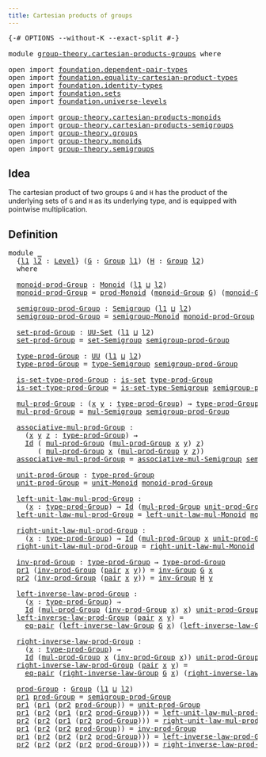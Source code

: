 ```yaml
---
title: Cartesian products of groups
---
```


<pre class="Agda"><a id="54" class="Symbol">{-#</a> <a id="58" class="Keyword">OPTIONS</a> <a id="66" class="Pragma">--without-K</a> <a id="78" class="Pragma">--exact-split</a> <a id="92" class="Symbol">#-}</a>

<a id="97" class="Keyword">module</a> <a id="104" href="group-theory.cartesian-products-groups.html" class="Module">group-theory.cartesian-products-groups</a> <a id="143" class="Keyword">where</a>

<a id="150" class="Keyword">open</a> <a id="155" class="Keyword">import</a> <a id="162" href="foundation.dependent-pair-types.html" class="Module">foundation.dependent-pair-types</a>
<a id="194" class="Keyword">open</a> <a id="199" class="Keyword">import</a> <a id="206" href="foundation.equality-cartesian-product-types.html" class="Module">foundation.equality-cartesian-product-types</a>
<a id="250" class="Keyword">open</a> <a id="255" class="Keyword">import</a> <a id="262" href="foundation.identity-types.html" class="Module">foundation.identity-types</a>
<a id="288" class="Keyword">open</a> <a id="293" class="Keyword">import</a> <a id="300" href="foundation.sets.html" class="Module">foundation.sets</a>
<a id="316" class="Keyword">open</a> <a id="321" class="Keyword">import</a> <a id="328" href="foundation.universe-levels.html" class="Module">foundation.universe-levels</a>

<a id="356" class="Keyword">open</a> <a id="361" class="Keyword">import</a> <a id="368" href="group-theory.cartesian-products-monoids.html" class="Module">group-theory.cartesian-products-monoids</a>
<a id="408" class="Keyword">open</a> <a id="413" class="Keyword">import</a> <a id="420" href="group-theory.cartesian-products-semigroups.html" class="Module">group-theory.cartesian-products-semigroups</a>
<a id="463" class="Keyword">open</a> <a id="468" class="Keyword">import</a> <a id="475" href="group-theory.groups.html" class="Module">group-theory.groups</a>
<a id="495" class="Keyword">open</a> <a id="500" class="Keyword">import</a> <a id="507" href="group-theory.monoids.html" class="Module">group-theory.monoids</a>
<a id="528" class="Keyword">open</a> <a id="533" class="Keyword">import</a> <a id="540" href="group-theory.semigroups.html" class="Module">group-theory.semigroups</a>
</pre>
## Idea

The cartesian product of two groups `G` and `H` has the product of the underlying sets of `G` and `H` as its underlying type, and is equipped with pointwise multiplication.

## Definition

<pre class="Agda"><a id="775" class="Keyword">module</a> <a id="782" href="group-theory.cartesian-products-groups.html#782" class="Module">_</a>
  <a id="786" class="Symbol">{</a><a id="787" href="group-theory.cartesian-products-groups.html#787" class="Bound">l1</a> <a id="790" href="group-theory.cartesian-products-groups.html#790" class="Bound">l2</a> <a id="793" class="Symbol">:</a> <a id="795" href="Agda.Primitive.html#597" class="Postulate">Level</a><a id="800" class="Symbol">}</a> <a id="802" class="Symbol">(</a><a id="803" href="group-theory.cartesian-products-groups.html#803" class="Bound">G</a> <a id="805" class="Symbol">:</a> <a id="807" href="group-theory.groups.html#2398" class="Function">Group</a> <a id="813" href="group-theory.cartesian-products-groups.html#787" class="Bound">l1</a><a id="815" class="Symbol">)</a> <a id="817" class="Symbol">(</a><a id="818" href="group-theory.cartesian-products-groups.html#818" class="Bound">H</a> <a id="820" class="Symbol">:</a> <a id="822" href="group-theory.groups.html#2398" class="Function">Group</a> <a id="828" href="group-theory.cartesian-products-groups.html#790" class="Bound">l2</a><a id="830" class="Symbol">)</a>
  <a id="834" class="Keyword">where</a>

  <a id="843" href="group-theory.cartesian-products-groups.html#843" class="Function">monoid-prod-Group</a> <a id="861" class="Symbol">:</a> <a id="863" href="group-theory.monoids.html#1054" class="Function">Monoid</a> <a id="870" class="Symbol">(</a><a id="871" href="group-theory.cartesian-products-groups.html#787" class="Bound">l1</a> <a id="874" href="Agda.Primitive.html#810" class="Primitive Operator">⊔</a> <a id="876" href="group-theory.cartesian-products-groups.html#790" class="Bound">l2</a><a id="878" class="Symbol">)</a>
  <a id="882" href="group-theory.cartesian-products-groups.html#843" class="Function">monoid-prod-Group</a> <a id="900" class="Symbol">=</a> <a id="902" href="group-theory.cartesian-products-monoids.html#2121" class="Function">prod-Monoid</a> <a id="914" class="Symbol">(</a><a id="915" href="group-theory.groups.html#3574" class="Function">monoid-Group</a> <a id="928" href="group-theory.cartesian-products-groups.html#803" class="Bound">G</a><a id="929" class="Symbol">)</a> <a id="931" class="Symbol">(</a><a id="932" href="group-theory.groups.html#3574" class="Function">monoid-Group</a> <a id="945" href="group-theory.cartesian-products-groups.html#818" class="Bound">H</a><a id="946" class="Symbol">)</a>

  <a id="951" href="group-theory.cartesian-products-groups.html#951" class="Function">semigroup-prod-Group</a> <a id="972" class="Symbol">:</a> <a id="974" href="group-theory.semigroups.html#737" class="Function">Semigroup</a> <a id="984" class="Symbol">(</a><a id="985" href="group-theory.cartesian-products-groups.html#787" class="Bound">l1</a> <a id="988" href="Agda.Primitive.html#810" class="Primitive Operator">⊔</a> <a id="990" href="group-theory.cartesian-products-groups.html#790" class="Bound">l2</a><a id="992" class="Symbol">)</a>
  <a id="996" href="group-theory.cartesian-products-groups.html#951" class="Function">semigroup-prod-Group</a> <a id="1017" class="Symbol">=</a> <a id="1019" href="group-theory.monoids.html#1129" class="Function">semigroup-Monoid</a> <a id="1036" href="group-theory.cartesian-products-groups.html#843" class="Function">monoid-prod-Group</a>

  <a id="1057" href="group-theory.cartesian-products-groups.html#1057" class="Function">set-prod-Group</a> <a id="1072" class="Symbol">:</a> <a id="1074" href="foundation-core.sets.html#1177" class="Function">UU-Set</a> <a id="1081" class="Symbol">(</a><a id="1082" href="group-theory.cartesian-products-groups.html#787" class="Bound">l1</a> <a id="1085" href="Agda.Primitive.html#810" class="Primitive Operator">⊔</a> <a id="1087" href="group-theory.cartesian-products-groups.html#790" class="Bound">l2</a><a id="1089" class="Symbol">)</a>
  <a id="1093" href="group-theory.cartesian-products-groups.html#1057" class="Function">set-prod-Group</a> <a id="1108" class="Symbol">=</a> <a id="1110" href="group-theory.semigroups.html#881" class="Function">set-Semigroup</a> <a id="1124" href="group-theory.cartesian-products-groups.html#951" class="Function">semigroup-prod-Group</a>

  <a id="1148" href="group-theory.cartesian-products-groups.html#1148" class="Function">type-prod-Group</a> <a id="1164" class="Symbol">:</a> <a id="1166" href="foundation-core.universe-levels.html#222" class="Primitive">UU</a> <a id="1169" class="Symbol">(</a><a id="1170" href="group-theory.cartesian-products-groups.html#787" class="Bound">l1</a> <a id="1173" href="Agda.Primitive.html#810" class="Primitive Operator">⊔</a> <a id="1175" href="group-theory.cartesian-products-groups.html#790" class="Bound">l2</a><a id="1177" class="Symbol">)</a>
  <a id="1181" href="group-theory.cartesian-products-groups.html#1148" class="Function">type-prod-Group</a> <a id="1197" class="Symbol">=</a> <a id="1199" href="group-theory.semigroups.html#933" class="Function">type-Semigroup</a> <a id="1214" href="group-theory.cartesian-products-groups.html#951" class="Function">semigroup-prod-Group</a>

  <a id="1238" href="group-theory.cartesian-products-groups.html#1238" class="Function">is-set-type-prod-Group</a> <a id="1261" class="Symbol">:</a> <a id="1263" href="foundation-core.sets.html#1099" class="Function">is-set</a> <a id="1270" href="group-theory.cartesian-products-groups.html#1148" class="Function">type-prod-Group</a>
  <a id="1288" href="group-theory.cartesian-products-groups.html#1238" class="Function">is-set-type-prod-Group</a> <a id="1311" class="Symbol">=</a> <a id="1313" href="group-theory.semigroups.html#1000" class="Function">is-set-type-Semigroup</a> <a id="1335" href="group-theory.cartesian-products-groups.html#951" class="Function">semigroup-prod-Group</a>

  <a id="1359" href="group-theory.cartesian-products-groups.html#1359" class="Function">mul-prod-Group</a> <a id="1374" class="Symbol">:</a> <a id="1376" class="Symbol">(</a><a id="1377" href="group-theory.cartesian-products-groups.html#1377" class="Bound">x</a> <a id="1379" href="group-theory.cartesian-products-groups.html#1379" class="Bound">y</a> <a id="1381" class="Symbol">:</a> <a id="1383" href="group-theory.cartesian-products-groups.html#1148" class="Function">type-prod-Group</a><a id="1398" class="Symbol">)</a> <a id="1400" class="Symbol">→</a> <a id="1402" href="group-theory.cartesian-products-groups.html#1148" class="Function">type-prod-Group</a>
  <a id="1420" href="group-theory.cartesian-products-groups.html#1359" class="Function">mul-prod-Group</a> <a id="1435" class="Symbol">=</a> <a id="1437" href="group-theory.semigroups.html#1215" class="Function">mul-Semigroup</a> <a id="1451" href="group-theory.cartesian-products-groups.html#951" class="Function">semigroup-prod-Group</a>

  <a id="1475" href="group-theory.cartesian-products-groups.html#1475" class="Function">associative-mul-prod-Group</a> <a id="1502" class="Symbol">:</a>
    <a id="1508" class="Symbol">(</a><a id="1509" href="group-theory.cartesian-products-groups.html#1509" class="Bound">x</a> <a id="1511" href="group-theory.cartesian-products-groups.html#1511" class="Bound">y</a> <a id="1513" href="group-theory.cartesian-products-groups.html#1513" class="Bound">z</a> <a id="1515" class="Symbol">:</a> <a id="1517" href="group-theory.cartesian-products-groups.html#1148" class="Function">type-prod-Group</a><a id="1532" class="Symbol">)</a> <a id="1534" class="Symbol">→</a>
    <a id="1540" href="foundation-core.identity-types.html#641" class="Datatype">Id</a> <a id="1543" class="Symbol">(</a> <a id="1545" href="group-theory.cartesian-products-groups.html#1359" class="Function">mul-prod-Group</a> <a id="1560" class="Symbol">(</a><a id="1561" href="group-theory.cartesian-products-groups.html#1359" class="Function">mul-prod-Group</a> <a id="1576" href="group-theory.cartesian-products-groups.html#1509" class="Bound">x</a> <a id="1578" href="group-theory.cartesian-products-groups.html#1511" class="Bound">y</a><a id="1579" class="Symbol">)</a> <a id="1581" href="group-theory.cartesian-products-groups.html#1513" class="Bound">z</a><a id="1582" class="Symbol">)</a>
       <a id="1591" class="Symbol">(</a> <a id="1593" href="group-theory.cartesian-products-groups.html#1359" class="Function">mul-prod-Group</a> <a id="1608" href="group-theory.cartesian-products-groups.html#1509" class="Bound">x</a> <a id="1610" class="Symbol">(</a><a id="1611" href="group-theory.cartesian-products-groups.html#1359" class="Function">mul-prod-Group</a> <a id="1626" href="group-theory.cartesian-products-groups.html#1511" class="Bound">y</a> <a id="1628" href="group-theory.cartesian-products-groups.html#1513" class="Bound">z</a><a id="1629" class="Symbol">))</a>
  <a id="1634" href="group-theory.cartesian-products-groups.html#1475" class="Function">associative-mul-prod-Group</a> <a id="1661" class="Symbol">=</a> <a id="1663" href="group-theory.semigroups.html#1445" class="Function">associative-mul-Semigroup</a> <a id="1689" href="group-theory.cartesian-products-groups.html#951" class="Function">semigroup-prod-Group</a>

  <a id="1713" href="group-theory.cartesian-products-groups.html#1713" class="Function">unit-prod-Group</a> <a id="1729" class="Symbol">:</a> <a id="1731" href="group-theory.cartesian-products-groups.html#1148" class="Function">type-prod-Group</a>
  <a id="1749" href="group-theory.cartesian-products-groups.html#1713" class="Function">unit-prod-Group</a> <a id="1765" class="Symbol">=</a> <a id="1767" href="group-theory.monoids.html#2068" class="Function">unit-Monoid</a> <a id="1779" href="group-theory.cartesian-products-groups.html#843" class="Function">monoid-prod-Group</a>

  <a id="1800" href="group-theory.cartesian-products-groups.html#1800" class="Function">left-unit-law-mul-prod-Group</a> <a id="1829" class="Symbol">:</a>
    <a id="1835" class="Symbol">(</a><a id="1836" href="group-theory.cartesian-products-groups.html#1836" class="Bound">x</a> <a id="1838" class="Symbol">:</a> <a id="1840" href="group-theory.cartesian-products-groups.html#1148" class="Function">type-prod-Group</a><a id="1855" class="Symbol">)</a> <a id="1857" class="Symbol">→</a> <a id="1859" href="foundation-core.identity-types.html#641" class="Datatype">Id</a> <a id="1862" class="Symbol">(</a><a id="1863" href="group-theory.cartesian-products-groups.html#1359" class="Function">mul-prod-Group</a> <a id="1878" href="group-theory.cartesian-products-groups.html#1713" class="Function">unit-prod-Group</a> <a id="1894" href="group-theory.cartesian-products-groups.html#1836" class="Bound">x</a><a id="1895" class="Symbol">)</a> <a id="1897" href="group-theory.cartesian-products-groups.html#1836" class="Bound">x</a>
  <a id="1901" href="group-theory.cartesian-products-groups.html#1800" class="Function">left-unit-law-mul-prod-Group</a> <a id="1930" class="Symbol">=</a> <a id="1932" href="group-theory.monoids.html#2156" class="Function">left-unit-law-mul-Monoid</a> <a id="1957" href="group-theory.cartesian-products-groups.html#843" class="Function">monoid-prod-Group</a>

  <a id="1978" href="group-theory.cartesian-products-groups.html#1978" class="Function">right-unit-law-mul-prod-Group</a> <a id="2008" class="Symbol">:</a>
    <a id="2014" class="Symbol">(</a><a id="2015" href="group-theory.cartesian-products-groups.html#2015" class="Bound">x</a> <a id="2017" class="Symbol">:</a> <a id="2019" href="group-theory.cartesian-products-groups.html#1148" class="Function">type-prod-Group</a><a id="2034" class="Symbol">)</a> <a id="2036" class="Symbol">→</a> <a id="2038" href="foundation-core.identity-types.html#641" class="Datatype">Id</a> <a id="2041" class="Symbol">(</a><a id="2042" href="group-theory.cartesian-products-groups.html#1359" class="Function">mul-prod-Group</a> <a id="2057" href="group-theory.cartesian-products-groups.html#2015" class="Bound">x</a> <a id="2059" href="group-theory.cartesian-products-groups.html#1713" class="Function">unit-prod-Group</a><a id="2074" class="Symbol">)</a> <a id="2076" href="group-theory.cartesian-products-groups.html#2015" class="Bound">x</a>
  <a id="2080" href="group-theory.cartesian-products-groups.html#1978" class="Function">right-unit-law-mul-prod-Group</a> <a id="2110" class="Symbol">=</a> <a id="2112" href="group-theory.monoids.html#2322" class="Function">right-unit-law-mul-Monoid</a> <a id="2138" href="group-theory.cartesian-products-groups.html#843" class="Function">monoid-prod-Group</a>

  <a id="2159" href="group-theory.cartesian-products-groups.html#2159" class="Function">inv-prod-Group</a> <a id="2174" class="Symbol">:</a> <a id="2176" href="group-theory.cartesian-products-groups.html#1148" class="Function">type-prod-Group</a> <a id="2192" class="Symbol">→</a> <a id="2194" href="group-theory.cartesian-products-groups.html#1148" class="Function">type-prod-Group</a>
  <a id="2212" href="foundation-core.dependent-pair-types.html#592" class="Field">pr1</a> <a id="2216" class="Symbol">(</a><a id="2217" href="group-theory.cartesian-products-groups.html#2159" class="Function">inv-prod-Group</a> <a id="2232" class="Symbol">(</a><a id="2233" href="foundation-core.dependent-pair-types.html#575" class="InductiveConstructor">pair</a> <a id="2238" href="group-theory.cartesian-products-groups.html#2238" class="Bound">x</a> <a id="2240" href="group-theory.cartesian-products-groups.html#2240" class="Bound">y</a><a id="2241" class="Symbol">))</a> <a id="2244" class="Symbol">=</a> <a id="2246" href="group-theory.groups.html#4466" class="Function">inv-Group</a> <a id="2256" href="group-theory.cartesian-products-groups.html#803" class="Bound">G</a> <a id="2258" href="group-theory.cartesian-products-groups.html#2238" class="Bound">x</a>
  <a id="2262" href="foundation-core.dependent-pair-types.html#604" class="Field">pr2</a> <a id="2266" class="Symbol">(</a><a id="2267" href="group-theory.cartesian-products-groups.html#2159" class="Function">inv-prod-Group</a> <a id="2282" class="Symbol">(</a><a id="2283" href="foundation-core.dependent-pair-types.html#575" class="InductiveConstructor">pair</a> <a id="2288" href="group-theory.cartesian-products-groups.html#2288" class="Bound">x</a> <a id="2290" href="group-theory.cartesian-products-groups.html#2290" class="Bound">y</a><a id="2291" class="Symbol">))</a> <a id="2294" class="Symbol">=</a> <a id="2296" href="group-theory.groups.html#4466" class="Function">inv-Group</a> <a id="2306" href="group-theory.cartesian-products-groups.html#818" class="Bound">H</a> <a id="2308" href="group-theory.cartesian-products-groups.html#2290" class="Bound">y</a>

  <a id="2313" href="group-theory.cartesian-products-groups.html#2313" class="Function">left-inverse-law-prod-Group</a> <a id="2341" class="Symbol">:</a>
    <a id="2347" class="Symbol">(</a><a id="2348" href="group-theory.cartesian-products-groups.html#2348" class="Bound">x</a> <a id="2350" class="Symbol">:</a> <a id="2352" href="group-theory.cartesian-products-groups.html#1148" class="Function">type-prod-Group</a><a id="2367" class="Symbol">)</a> <a id="2369" class="Symbol">→</a>
    <a id="2375" href="foundation-core.identity-types.html#641" class="Datatype">Id</a> <a id="2378" class="Symbol">(</a><a id="2379" href="group-theory.cartesian-products-groups.html#1359" class="Function">mul-prod-Group</a> <a id="2394" class="Symbol">(</a><a id="2395" href="group-theory.cartesian-products-groups.html#2159" class="Function">inv-prod-Group</a> <a id="2410" href="group-theory.cartesian-products-groups.html#2348" class="Bound">x</a><a id="2411" class="Symbol">)</a> <a id="2413" href="group-theory.cartesian-products-groups.html#2348" class="Bound">x</a><a id="2414" class="Symbol">)</a> <a id="2416" href="group-theory.cartesian-products-groups.html#1713" class="Function">unit-prod-Group</a>
  <a id="2434" href="group-theory.cartesian-products-groups.html#2313" class="Function">left-inverse-law-prod-Group</a> <a id="2462" class="Symbol">(</a><a id="2463" href="foundation-core.dependent-pair-types.html#575" class="InductiveConstructor">pair</a> <a id="2468" href="group-theory.cartesian-products-groups.html#2468" class="Bound">x</a> <a id="2470" href="group-theory.cartesian-products-groups.html#2470" class="Bound">y</a><a id="2471" class="Symbol">)</a> <a id="2473" class="Symbol">=</a>
    <a id="2479" href="foundation.equality-cartesian-product-types.html#1267" class="Function">eq-pair</a> <a id="2487" class="Symbol">(</a><a id="2488" href="group-theory.groups.html#4544" class="Function">left-inverse-law-Group</a> <a id="2511" href="group-theory.cartesian-products-groups.html#803" class="Bound">G</a> <a id="2513" href="group-theory.cartesian-products-groups.html#2468" class="Bound">x</a><a id="2514" class="Symbol">)</a> <a id="2516" class="Symbol">(</a><a id="2517" href="group-theory.groups.html#4544" class="Function">left-inverse-law-Group</a> <a id="2540" href="group-theory.cartesian-products-groups.html#818" class="Bound">H</a> <a id="2542" href="group-theory.cartesian-products-groups.html#2470" class="Bound">y</a><a id="2543" class="Symbol">)</a>

  <a id="2548" href="group-theory.cartesian-products-groups.html#2548" class="Function">right-inverse-law-prod-Group</a> <a id="2577" class="Symbol">:</a>
    <a id="2583" class="Symbol">(</a><a id="2584" href="group-theory.cartesian-products-groups.html#2584" class="Bound">x</a> <a id="2586" class="Symbol">:</a> <a id="2588" href="group-theory.cartesian-products-groups.html#1148" class="Function">type-prod-Group</a><a id="2603" class="Symbol">)</a> <a id="2605" class="Symbol">→</a>
    <a id="2611" href="foundation-core.identity-types.html#641" class="Datatype">Id</a> <a id="2614" class="Symbol">(</a><a id="2615" href="group-theory.cartesian-products-groups.html#1359" class="Function">mul-prod-Group</a> <a id="2630" href="group-theory.cartesian-products-groups.html#2584" class="Bound">x</a> <a id="2632" class="Symbol">(</a><a id="2633" href="group-theory.cartesian-products-groups.html#2159" class="Function">inv-prod-Group</a> <a id="2648" href="group-theory.cartesian-products-groups.html#2584" class="Bound">x</a><a id="2649" class="Symbol">))</a> <a id="2652" href="group-theory.cartesian-products-groups.html#1713" class="Function">unit-prod-Group</a>
  <a id="2670" href="group-theory.cartesian-products-groups.html#2548" class="Function">right-inverse-law-prod-Group</a> <a id="2699" class="Symbol">(</a><a id="2700" href="foundation-core.dependent-pair-types.html#575" class="InductiveConstructor">pair</a> <a id="2705" href="group-theory.cartesian-products-groups.html#2705" class="Bound">x</a> <a id="2707" href="group-theory.cartesian-products-groups.html#2707" class="Bound">y</a><a id="2708" class="Symbol">)</a> <a id="2710" class="Symbol">=</a>
    <a id="2716" href="foundation.equality-cartesian-product-types.html#1267" class="Function">eq-pair</a> <a id="2724" class="Symbol">(</a><a id="2725" href="group-theory.groups.html#4695" class="Function">right-inverse-law-Group</a> <a id="2749" href="group-theory.cartesian-products-groups.html#803" class="Bound">G</a> <a id="2751" href="group-theory.cartesian-products-groups.html#2705" class="Bound">x</a><a id="2752" class="Symbol">)</a> <a id="2754" class="Symbol">(</a><a id="2755" href="group-theory.groups.html#4695" class="Function">right-inverse-law-Group</a> <a id="2779" href="group-theory.cartesian-products-groups.html#818" class="Bound">H</a> <a id="2781" href="group-theory.cartesian-products-groups.html#2707" class="Bound">y</a><a id="2782" class="Symbol">)</a>

  <a id="2787" href="group-theory.cartesian-products-groups.html#2787" class="Function">prod-Group</a> <a id="2798" class="Symbol">:</a> <a id="2800" href="group-theory.groups.html#2398" class="Function">Group</a> <a id="2806" class="Symbol">(</a><a id="2807" href="group-theory.cartesian-products-groups.html#787" class="Bound">l1</a> <a id="2810" href="Agda.Primitive.html#810" class="Primitive Operator">⊔</a> <a id="2812" href="group-theory.cartesian-products-groups.html#790" class="Bound">l2</a><a id="2814" class="Symbol">)</a>
  <a id="2818" href="foundation-core.dependent-pair-types.html#592" class="Field">pr1</a> <a id="2822" href="group-theory.cartesian-products-groups.html#2787" class="Function">prod-Group</a> <a id="2833" class="Symbol">=</a> <a id="2835" href="group-theory.cartesian-products-groups.html#951" class="Function">semigroup-prod-Group</a>
  <a id="2858" href="foundation-core.dependent-pair-types.html#592" class="Field">pr1</a> <a id="2862" class="Symbol">(</a><a id="2863" href="foundation-core.dependent-pair-types.html#592" class="Field">pr1</a> <a id="2867" class="Symbol">(</a><a id="2868" href="foundation-core.dependent-pair-types.html#604" class="Field">pr2</a> <a id="2872" href="group-theory.cartesian-products-groups.html#2787" class="Function">prod-Group</a><a id="2882" class="Symbol">))</a> <a id="2885" class="Symbol">=</a> <a id="2887" href="group-theory.cartesian-products-groups.html#1713" class="Function">unit-prod-Group</a>
  <a id="2905" href="foundation-core.dependent-pair-types.html#592" class="Field">pr1</a> <a id="2909" class="Symbol">(</a><a id="2910" href="foundation-core.dependent-pair-types.html#604" class="Field">pr2</a> <a id="2914" class="Symbol">(</a><a id="2915" href="foundation-core.dependent-pair-types.html#592" class="Field">pr1</a> <a id="2919" class="Symbol">(</a><a id="2920" href="foundation-core.dependent-pair-types.html#604" class="Field">pr2</a> <a id="2924" href="group-theory.cartesian-products-groups.html#2787" class="Function">prod-Group</a><a id="2934" class="Symbol">)))</a> <a id="2938" class="Symbol">=</a> <a id="2940" href="group-theory.cartesian-products-groups.html#1800" class="Function">left-unit-law-mul-prod-Group</a>
  <a id="2971" href="foundation-core.dependent-pair-types.html#604" class="Field">pr2</a> <a id="2975" class="Symbol">(</a><a id="2976" href="foundation-core.dependent-pair-types.html#604" class="Field">pr2</a> <a id="2980" class="Symbol">(</a><a id="2981" href="foundation-core.dependent-pair-types.html#592" class="Field">pr1</a> <a id="2985" class="Symbol">(</a><a id="2986" href="foundation-core.dependent-pair-types.html#604" class="Field">pr2</a> <a id="2990" href="group-theory.cartesian-products-groups.html#2787" class="Function">prod-Group</a><a id="3000" class="Symbol">)))</a> <a id="3004" class="Symbol">=</a> <a id="3006" href="group-theory.cartesian-products-groups.html#1978" class="Function">right-unit-law-mul-prod-Group</a>
  <a id="3038" href="foundation-core.dependent-pair-types.html#592" class="Field">pr1</a> <a id="3042" class="Symbol">(</a><a id="3043" href="foundation-core.dependent-pair-types.html#604" class="Field">pr2</a> <a id="3047" class="Symbol">(</a><a id="3048" href="foundation-core.dependent-pair-types.html#604" class="Field">pr2</a> <a id="3052" href="group-theory.cartesian-products-groups.html#2787" class="Function">prod-Group</a><a id="3062" class="Symbol">))</a> <a id="3065" class="Symbol">=</a> <a id="3067" href="group-theory.cartesian-products-groups.html#2159" class="Function">inv-prod-Group</a>
  <a id="3084" href="foundation-core.dependent-pair-types.html#592" class="Field">pr1</a> <a id="3088" class="Symbol">(</a><a id="3089" href="foundation-core.dependent-pair-types.html#604" class="Field">pr2</a> <a id="3093" class="Symbol">(</a><a id="3094" href="foundation-core.dependent-pair-types.html#604" class="Field">pr2</a> <a id="3098" class="Symbol">(</a><a id="3099" href="foundation-core.dependent-pair-types.html#604" class="Field">pr2</a> <a id="3103" href="group-theory.cartesian-products-groups.html#2787" class="Function">prod-Group</a><a id="3113" class="Symbol">)))</a> <a id="3117" class="Symbol">=</a> <a id="3119" href="group-theory.cartesian-products-groups.html#2313" class="Function">left-inverse-law-prod-Group</a>
  <a id="3149" href="foundation-core.dependent-pair-types.html#604" class="Field">pr2</a> <a id="3153" class="Symbol">(</a><a id="3154" href="foundation-core.dependent-pair-types.html#604" class="Field">pr2</a> <a id="3158" class="Symbol">(</a><a id="3159" href="foundation-core.dependent-pair-types.html#604" class="Field">pr2</a> <a id="3163" class="Symbol">(</a><a id="3164" href="foundation-core.dependent-pair-types.html#604" class="Field">pr2</a> <a id="3168" href="group-theory.cartesian-products-groups.html#2787" class="Function">prod-Group</a><a id="3178" class="Symbol">)))</a> <a id="3182" class="Symbol">=</a> <a id="3184" href="group-theory.cartesian-products-groups.html#2548" class="Function">right-inverse-law-prod-Group</a>
</pre>